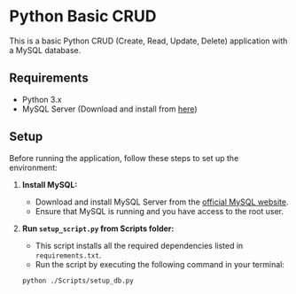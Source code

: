 # Python Basic CRUD

This is a basic Python CRUD (Create, Read, Update, Delete) application with a MySQL database.

## Requirements

- Python 3.x
- MySQL Server (Download and install from [here](https://dev.mysql.com/downloads/installer/))

## Setup

Before running the application, follow these steps to set up the environment:

1. **Install MySQL:**
   - Download and install MySQL Server from the [official MySQL website](https://dev.mysql.com/downloads/installer/).
   - Ensure that MySQL is running and you have access to the root user.

2. **Run `setup_script.py` from Scripts folder:**
   - This script installs all the required dependencies listed in `requirements.txt`.
   - Run the script by executing the following command in your terminal:

   ```bash
   python ./Scripts/setup_db.py